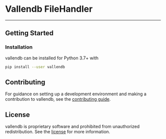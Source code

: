 # Vallendb FileHandler

---

## Getting Started

### Installation

vallendb can be installed for Python 3.7+ with

```bash
pip install --user vallendb
```

## Contributing

For guidance on setting up a development environment and making a contribution
to vallendb, see the [contributing guide](CONTRIBUTING.md).

## License

vallendb is proprietary software and prohibited from
unauthorized redistribution. See the [license](LICENSE.md) for more
information.
